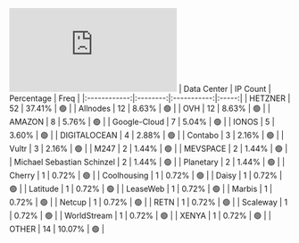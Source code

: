 ![Diagramm](https://github.com/111STAVR111/props/blob/main/Celestia/Mainnet/Decentralization/1/README.md)
| Data Center | IP Count | Percentage | Freq |
|:------------:|:--------:|:-----------:|:-----:|
| HETZNER | 52 | 37.41% | 🟢 |
| Allnodes | 12 | 8.63% | 🟢 |
| OVH | 12 | 8.63% | 🟢 |
| AMAZON | 8 | 5.76% | 🟢 |
| Google-Cloud | 7 | 5.04% | 🟢 |
| IONOS | 5 | 3.60% | 🟢 |
| DIGITALOCEAN | 4 | 2.88% | 🟢 |
| Contabo | 3 | 2.16% | 🟢 |
| Vultr | 3 | 2.16% | 🟢 |
| M247 | 2 | 1.44% | 🟢 |
| MEVSPACE | 2 | 1.44% | 🟢 |
| Michael Sebastian Schinzel | 2 | 1.44% | 🟢 |
| Planetary | 2 | 1.44% | 🟢 |
| Cherry | 1 | 0.72% | 🟢 |
| Coolhousing | 1 | 0.72% | 🟢 |
| Daisy | 1 | 0.72% | 🟢 |
| Latitude | 1 | 0.72% | 🟢 |
| LeaseWeb | 1 | 0.72% | 🟢 |
| Marbis | 1 | 0.72% | 🟢 |
| Netcup | 1 | 0.72% | 🟢 |
| RETN | 1 | 0.72% | 🟢 |
| Scaleway | 1 | 0.72% | 🟢 |
| WorldStream | 1 | 0.72% | 🟢 |
| XENYA | 1 | 0.72% | 🟢 |
| OTHER | 14 | 10.07% | 🟢 |